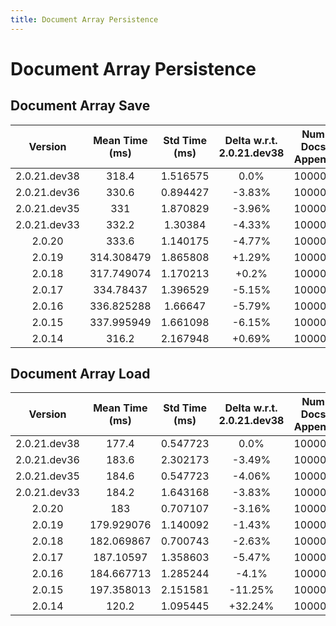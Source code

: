 ```yaml
---
title: Document Array Persistence
---
```

# Document Array Persistence

## Document Array Save

| Version | Mean Time (ms) | Std Time (ms) | Delta w.r.t. 2.0.21.dev38 | Num Docs Append | File Format | Iterations |
| :---: | :---: | :---: | :---: | :---: | :---: | :---: |
| 2.0.21.dev38 | 318.4 | 1.516575 | 0.0% | 100000 | binary | 5 |
| 2.0.21.dev36 | 330.6 | 0.894427 | -3.83% | 100000 | binary | 5 |
| 2.0.21.dev35 | 331 | 1.870829 | -3.96% | 100000 | binary | 5 |
| 2.0.21.dev33 | 332.2 | 1.30384 | -4.33% | 100000 | binary | 5 |
| 2.0.20 | 333.6 | 1.140175 | -4.77% | 100000 | binary | 5 |
| 2.0.19 | 314.308479 | 1.865808 | +1.29% | 100000 | binary | 5 |
| 2.0.18 | 317.749074 | 1.170213 | +0.2% | 100000 | binary | 5 |
| 2.0.17 | 334.78437 | 1.396529 | -5.15% | 100000 | binary | 5 |
| 2.0.16 | 336.825288 | 1.66647 | -5.79% | 100000 | binary | 5 |
| 2.0.15 | 337.995949 | 1.661098 | -6.15% | 100000 | binary | 5 |
| 2.0.14 | 316.2 | 2.167948 | +0.69% | 100000 | binary | 5 |
## Document Array Load

| Version | Mean Time (ms) | Std Time (ms) | Delta w.r.t. 2.0.21.dev38 | Num Docs Append | File Format | Iterations |
| :---: | :---: | :---: | :---: | :---: | :---: | :---: |
| 2.0.21.dev38 | 177.4 | 0.547723 | 0.0% | 100000 | binary | 5 |
| 2.0.21.dev36 | 183.6 | 2.302173 | -3.49% | 100000 | binary | 5 |
| 2.0.21.dev35 | 184.6 | 0.547723 | -4.06% | 100000 | binary | 5 |
| 2.0.21.dev33 | 184.2 | 1.643168 | -3.83% | 100000 | binary | 5 |
| 2.0.20 | 183 | 0.707107 | -3.16% | 100000 | binary | 5 |
| 2.0.19 | 179.929076 | 1.140092 | -1.43% | 100000 | binary | 5 |
| 2.0.18 | 182.069867 | 0.700743 | -2.63% | 100000 | binary | 5 |
| 2.0.17 | 187.10597 | 1.358603 | -5.47% | 100000 | binary | 5 |
| 2.0.16 | 184.667713 | 1.285244 | -4.1% | 100000 | binary | 5 |
| 2.0.15 | 197.358013 | 2.151581 | -11.25% | 100000 | binary | 5 |
| 2.0.14 | 120.2 | 1.095445 | +32.24% | 100000 | binary | 5 |
